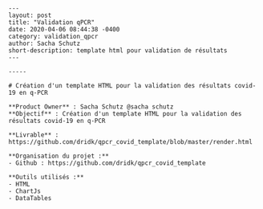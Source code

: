 	---
	layout: post
	title: "Validation qPCR"
	date: 2020-04-06 08:44:38 -0400 
	category: validation_qpcr
	author: Sacha Schutz
	short-description: template html pour validation de résultats
	---
	
	-----
	
	# Création d'un template HTML pour la validation des résultats covid-19 en q-PCR
	
	**Product Owner** : Sacha Schutz @sacha schutz
	**Objectif** : Création d'un template HTML pour la validation des résultats covid-19 en q-PCR
	
	**Livrable** : https://github.com/dridk/qpcr_covid_template/blob/master/render.html
	
	**Organisation du projet :**
    - Github : https://github.com/dridk/qpcr_covid_template
	
	**Outils utilisés :**
    - HTML
    - ChartJs
    - DataTables
